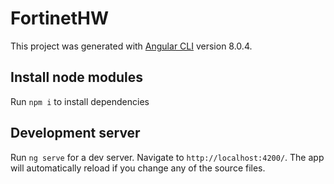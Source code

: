 # FortinetHW

This project was generated with [Angular CLI](https://github.com/angular/angular-cli) version 8.0.4.

## Install node modules
Run `npm i` to install dependencies

## Development server

Run `ng serve` for a dev server. Navigate to `http://localhost:4200/`. The app will automatically reload if you change any of the source files.
